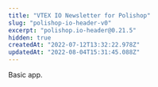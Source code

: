 ```yaml
---
title: "VTEX IO Newsletter for Polishop"
slug: "polishop-io-header-v0"
excerpt: "polishop.io-header@0.21.5"
hidden: true
createdAt: "2022-07-12T13:32:22.978Z"
updatedAt: "2022-08-04T15:31:45.088Z"
---
```

Basic app.